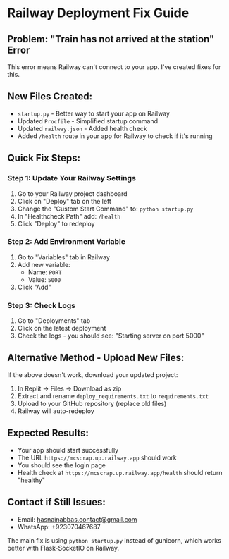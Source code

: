# Railway Deployment Fix Guide

## Problem: "Train has not arrived at the station" Error

This error means Railway can't connect to your app. I've created fixes for this.

## New Files Created:
- `startup.py` - Better way to start your app on Railway
- Updated `Procfile` - Simplified startup command  
- Updated `railway.json` - Added health check
- Added `/health` route in your app for Railway to check if it's running

## Quick Fix Steps:

### Step 1: Update Your Railway Settings
1. Go to your Railway project dashboard
2. Click on "Deploy" tab on the left
3. Change the "Custom Start Command" to: `python startup.py`
4. In "Healthcheck Path" add: `/health`
5. Click "Deploy" to redeploy

### Step 2: Add Environment Variable
1. Go to "Variables" tab in Railway
2. Add new variable:
   - Name: `PORT`
   - Value: `5000`
3. Click "Add"

### Step 3: Check Logs
1. Go to "Deployments" tab
2. Click on the latest deployment
3. Check the logs - you should see: "Starting server on port 5000"

## Alternative Method - Upload New Files:

If the above doesn't work, download your updated project:

1. In Replit → Files → Download as zip
2. Extract and rename `deploy_requirements.txt` to `requirements.txt`
3. Upload to your GitHub repository (replace old files)
4. Railway will auto-redeploy

## Expected Results:
- Your app should start successfully
- The URL `https://mcscrap.up.railway.app` should work
- You should see the login page
- Health check at `https://mcscrap.up.railway.app/health` should return "healthy"

## Contact if Still Issues:
- Email: hasnainabbas.contact@gmail.com  
- WhatsApp: +923070467687

The main fix is using `python startup.py` instead of gunicorn, which works better with Flask-SocketIO on Railway.